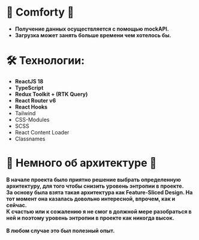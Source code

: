 # :seat: Comforty :seat:

- **Получение данных осуществляется с помощью mockAPI.** 
- **Загрузка может занять больше времени чем хотелось бы.**

# 🛠 Технологии:

- **ReactJS 18**
- **TypeScript**
- **Redux Toolkit + (RTK Query)**
- **React Router v6**
- **React Hooks**
- Tailwind
- CSS-Modules
- SCSS
- React Content Loader
- Classnames

# :european_castle: Немного об архитектуре :european_castle:

**В начале проекта было приятно решение выбрать определенную архитектуру, для того чтобы снизить уровень энтропии в проекте. 
<br/>За основу была взята такая архитектура как Feature-Sliced Design. На тот момент она казалась довольно интересной, впрочем, как и сейчас. 
<br/>К счастью или к сожалению я не смог в должной мере разобраться в ней и поэтому уровень энтропии в проекте как никогда высок.  
<br/>В любом случае это был полезный опыт.**
